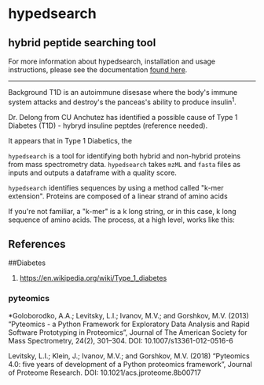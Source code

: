 # hypedsearch
## **hy**brid **pe**pti**d**e **search**ing tool

For more information about hypedsearch, installation and usage instructions, please see the documentation [found here](https://hypedsearch.readthedocs.io/en/latest/). 

---

Background
T1D is an autoimmune disesase where the body's immune system attacks and destroy's the panceas's ability to produce insulin<sup>1</sup>.  


Dr. Delong from CU Anchutez has identified a possible cause of Type 1 Diabetes (T1D) - hybryd insuline peptdes (reference needed). 

It appears that in Type 1 Diabetics, the     


`hypedsearch` is a tool for identifying both hybrid and non-hybrid proteins from mass spectrometry data. `hypedsearch` takes `mzML` and `fasta` files as inputs and outputs a dataframe with a quality score.

`hypedsearch` identifies sequences by using a method called "k-mer extension".  Proteins are composed of a linear strand of amino acids 

If you're not familiar, a "k-mer" is a k long string, or in this case, k long sequence of amino acids. The process, at a high level, works like this:


## References
##Diabetes
1) https://en.wikipedia.org/wiki/Type_1_diabetes


### pyteomics
*Goloborodko, A.A.; Levitsky, L.I.; Ivanov, M.V.; and Gorshkov, M.V. (2013) “Pyteomics - a Python Framework for Exploratory Data Analysis and Rapid Software Prototyping in Proteomics”, Journal of The American Society for Mass Spectrometry, 24(2), 301–304. DOI: 10.1007/s13361-012-0516-6

Levitsky, L.I.; Klein, J.; Ivanov, M.V.; and Gorshkov, M.V. (2018) “Pyteomics 4.0: five years of development of a Python proteomics framework”, Journal of Proteome Research. DOI: 10.1021/acs.jproteome.8b00717
